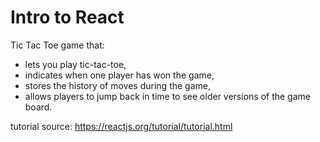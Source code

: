 # Intro to React

Tic Tac Toe game that:

* lets you play tic-tac-toe,
* indicates when one player has won the game,
* stores the history of moves during the game,
* allows players to jump back in time to see older versions of the game board.

tutorial source: https://reactjs.org/tutorial/tutorial.html
